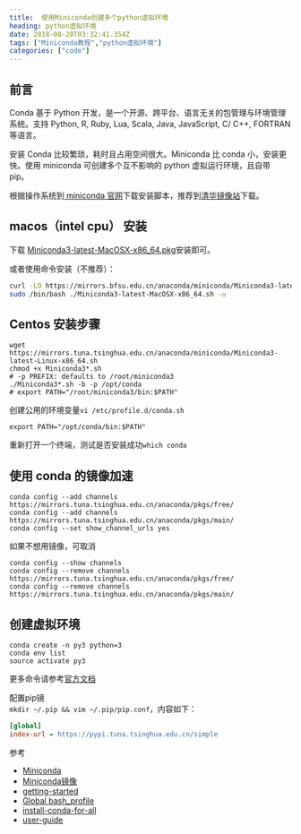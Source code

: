 ```yaml
---
title:  使用Miniconda创建多个python虚拟环境
heading: python虚拟环境
date: 2018-08-20T03:32:41.354Z
tags: ["Miniconda教程","python虚拟环境"]
categories: ["code"] 
---
```


## 前言
Conda 基于 Python 开发，是一个开源、跨平台、语言无关的包管理与环境管理系统。支持 Python, R, Ruby, Lua, Scala, Java, JavaScript, C/ C++, FORTRAN 等语言。

安装 Conda 比较繁琐，耗时且占用空间很大。Miniconda 比 conda 小，安装更快。使用 miniconda 可创建多个互不影响的 python 虚拟运行环境，且自带 pip。


根据操作系统到[ miniconda 官网](https://docs.conda.io/en/latest/miniconda.html)下载安装脚本，推荐到[清华镜像站](https://mirrors.tuna.tsinghua.edu.cn/anaconda/miniconda/)下载。

## macos（intel cpu） 安装

下载 [Miniconda3-latest-MacOSX-x86_64.pkg](https://mirrors.bfsu.edu.cn/anaconda/miniconda/?C=M&O=D)安装即可。

或者使用命令安装（不推荐）：
```bash
curl -LO https://mirrors.bfsu.edu.cn/anaconda/miniconda/Miniconda3-latest-MacOSX-x86_64.sh
sudo /bin/bash ./Miniconda3-latest-MacOSX-x86_64.sh -u
```

## Centos 安装步骤
```shell
wget https://mirrors.tuna.tsinghua.edu.cn/anaconda/miniconda/Miniconda3-latest-Linux-x86_64.sh
chmod +x Miniconda3*.sh
# -p PREFIX: defaults to /root/miniconda3
./Miniconda3*.sh -b -p /opt/conda
# export PATH="/root/miniconda3/bin:$PATH"
```

创建公用的环境变量`vi /etc/profile.d/conda.sh`
```shell
export PATH="/opt/conda/bin:$PATH"
```

重新打开一个终端，测试是否安装成功`which conda`


## 使用 conda 的镜像加速

```shell
conda config --add channels https://mirrors.tuna.tsinghua.edu.cn/anaconda/pkgs/free/
conda config --add channels https://mirrors.tuna.tsinghua.edu.cn/anaconda/pkgs/main/
conda config --set show_channel_urls yes
```

如果不想用镜像，可取消
```
conda config --show channels
conda config --remove channels https://mirrors.tuna.tsinghua.edu.cn/anaconda/pkgs/free/  
conda config --remove channels https://mirrors.tuna.tsinghua.edu.cn/anaconda/pkgs/main/
```

## 创建虚拟环境

```shell
conda create -n py3 python=3
conda env list
source activate py3
```

更多命令请参考[官方文档](https://docs.conda.io/projects/conda/en/latest/user-guide/tasks/manage-environments.html)

配置pip镜  
`mkdir ~/.pip && vim ~/.pip/pip.conf`，内容如下：
```ini
[global]
index-url = https://pypi.tuna.tsinghua.edu.cn/simple
```



参考

- [Miniconda](https://docs.conda.io/en/latest/miniconda.html)
- [Miniconda镜像](https://mirrors.tuna.tsinghua.edu.cn/help/anaconda/)
- [getting-started](https://conda.io/docs/user-guide/getting-started.html)
- [Global bash_profile](https://serverfault.com/questions/491585/is-there-a-global-bash-profile-for-all-users-on-a-system)
- [install-conda-for-all](https://stackoverflow.com/questions/27263620/how-to-install-anaconda-python-for-all-users)
- [user-guide](https://docs.conda.io/projects/conda/en/latest/user-guide/tasks/manage-environments.html)